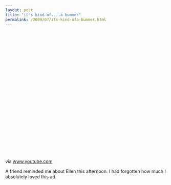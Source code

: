 ```yaml
---
layout: post
title: "it's kind of....a bummer"
permalink: /2009/07/its-kind-ofa-bummer.html
---
```


<p>
<object width="480" height="385">
    <param name="movie" value="http://www.youtube.com/v/l2-UuIEOcss">
    <param name="quality" value="high">
    <param name="wmode" value="transparent">
    <param name="allowscriptaccess" value="never">
    <param name="allowFullScreen" value="true">
    <embed type="application/x-shockwave-flash" width="480" height="385" src="http://www.youtube.com/v/l2-UuIEOcss" quality="high" wmode="transparent" allowscriptaccess="never" allowfullscreen="true">
</object>
<p>via <a href="http://www.youtube.com/watch?v=l2-UuIEOcss">www.youtube.com</a></p></p>

<p>A friend reminded me about Ellen this afternoon.  I had forgotten how much I absolutely loved this ad.</p>


